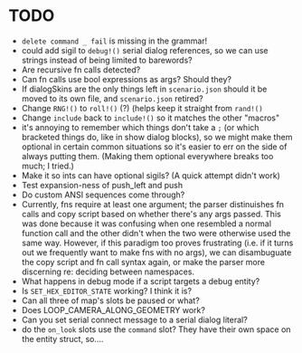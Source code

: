 # TODO

- `delete command _ fail` is missing in the grammar!
- could add sigil to `debug!()` serial dialog references, so we can use strings instead of being limited to barewords?
- Are recursive fn calls detected?
- Can fn calls use bool expressions as args? Should they?
- If dialogSkins are the only things left in `scenario.json` should it be moved to its own file, and `scenario.json` retired?
- Change `RNG!()` to `roll!()` (?) (helps keep it straight from `rand!()`
- Change `include` back to `include!()` so it matches the other "macros"
- it's annoying to remember which things don't take a `;` (or which bracketed things do, like in show dialog blocks), so we might make them optional in certain common situations so it's easier to err on the side of always putting them. (Making them optional everywhere breaks too much; I tried.)
- Make it so ints can have optional sigils? (A quick attempt didn't work)
- Test expansion-ness of push_left and push
- Do custom ANSI sequences come through?
- Currently, fns require at least one argument; the parser distinuishes fn calls and copy script based on whether there's any args passed. This was done because it was confusing when one resembled a normal function call and the other didn't when the two were otherwise used the same way. However, if this paradigm too proves frustrating (i.e. if it turns out we frequently want to make fns with no args), we can disambuguate the copy script and fn call syntax again, or make the parser more discerning re: deciding between namespaces.
- What happens in debug mode if a script targets a debug entity?
- Is `SET_HEX_EDITOR_STATE` working? I think it is?
- Can all three of map's slots be paused or what?
- Does LOOP_CAMERA_ALONG_GEOMETRY work?
- Can you set serial connect message to a serial dialog literal?
- do the `on_look` slots use the `command` slot? They have their own space on the entity struct, so....
